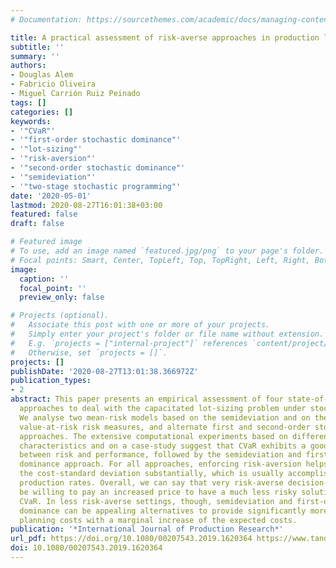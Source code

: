 ```yaml
---
# Documentation: https://sourcethemes.com/academic/docs/managing-content/

title: A practical assessment of risk-averse approaches in production lot-sizing problems
subtitle: ''
summary: ''
authors:
- Douglas Alem
- Fabricio Oliveira
- Miguel Carrión Ruiz Peinado
tags: []
categories: []
keywords:
- '"CVaR"'
- '"first-order stochastic dominance"'
- '"lot-sizing"'
- '"risk-aversion"'
- '"second-order stochastic dominance"'
- '"semideviation"'
- '"two-stage stochastic programming"'
date: '2020-05-01'
lastmod: 2020-08-27T16:01:38+03:00
featured: false
draft: false

# Featured image
# To use, add an image named `featured.jpg/png` to your page's folder.
# Focal points: Smart, Center, TopLeft, Top, TopRight, Left, Right, BottomLeft, Bottom, BottomRight.
image:
  caption: ''
  focal_point: ''
  preview_only: false

# Projects (optional).
#   Associate this post with one or more of your projects.
#   Simply enter your project's folder or file name without extension.
#   E.g. `projects = ["internal-project"]` references `content/project/deep-learning/index.md`.
#   Otherwise, set `projects = []`.
projects: []
publishDate: '2020-08-27T13:01:38.366972Z'
publication_types:
- 2
abstract: This paper presents an empirical assessment of four state-of-the-art risk-averse
  approaches to deal with the capacitated lot-sizing problem under stochastic demand.
  We analyse two mean-risk models based on the semideviation and on the conditional
  value-at-risk risk measures, and alternate first and second-order stochastic dominance
  approaches. The extensive computational experiments based on different instances
  characteristics and on a case-study suggest that CVaR exhibits a good trade-off
  between risk and performance, followed by the semideviation and first-order stochastic
  dominance approach. For all approaches, enforcing risk-aversion helps to reduce
  the cost-standard deviation substantially, which is usually accomplished via increasing
  production rates. Overall, we can say that very risk-averse decision-makers would
  be willing to pay an increased price to have a much less risky solution given by
  CVaR. In less risk-averse settings, though, semideviation and first-order stochastic
  dominance can be appealing alternatives to provide significantly more stable production
  planning costs with a marginal increase of the expected costs.
publication: '*International Journal of Production Research*'
url_pdf: https://doi.org/10.1080/00207543.2019.1620364 https://www.tandfonline.com/doi/full/10.1080/00207543.2019.1620364
doi: 10.1080/00207543.2019.1620364
---
```

